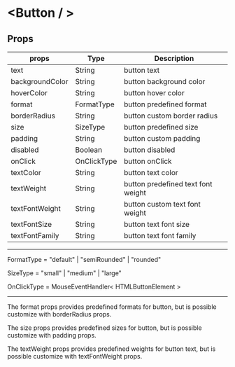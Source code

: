 # <Button / >

## Props

| props           | Type        | Description                        |
|-----------------|-------------|------------------------------------|
| text            | String      | button text                        |
| backgroundColor | String      | button background color            |
| hoverColor      | String      | button hover color                 |
| format          | FormatType  | button predefined format           |
| borderRadius    | String      | button custom border radius        |
| size            | SizeType    | button predefined size             |
| padding         | String      | button custom padding              |
| disabled        | Boolean     | button disabled                    |
| onClick         | OnClickType | button onClick                     |
| textColor       | String      | button text color                  |
| textWeight      | String      | button predefined text font weight |
| textFontWeight  | String      | button custom text font weight     |
| textFontSize    | String      | button text font size              |
| textFontFamily  | String      | button text font family            |

---------------------------------------------------------------

FormatType = "default" | "semiRounded" | "rounded"

SizeType = "small" | "medium" | "large"

OnClickType = MouseEventHandler< HTMLButtonElement >

---------------------------------------------------------------

The format props provides predefined formats for button, but is possible customize with borderRadius props.

The size props provides predefined sizes for button, but is possible customize with padding props.

The textWeight props provides predefined weights for button text, but is possible customize with textFontWeight props.

